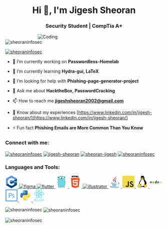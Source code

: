 <h1 align="center">Hi 👋, I'm Jigesh Sheoran</h1>
<h3 align="center">Security Student | CompTia A+</h3>
<img align="right" alt="Coding" width="400" src="https://cdn.dribbble.com/users/2151912/screenshots/11427204/hacker2.gif">

<p align="left"> <img src="https://komarev.com/ghpvc/?username=sheoraninfosec&label=Profile%20views&color=0e75b6&style=flat" alt="sheoraninfosec" /> </p>

<p align="left"> <a href="https://twitter.com/sheoraninfosec" target="blank"><img src="https://img.shields.io/twitter/follow/sheoraninfosec?logo=twitter&style=for-the-badge" alt="sheoraninfosec" /></a> </p>

- 🔭 I’m currently working on **Passwordless-Homelab**

- 🌱 I’m currently learning **Hydra-gui, LaTeX**

- 🤝 I’m looking for help with **Phishing-page-generator-project**

- 💬 Ask me about **HacktheBox, PasswordCracking**

- 📫 How to reach me **jigeshsheoran2002@gmail.com**

- 📄 Know about my experiences [https://www.linkedin.com/in/jigesh-sheoran/](https://www.linkedin.com/in/jigesh-sheoran/)

- ⚡ Fun fact **Phishing Emails are More Common Than You Know**

<h3 align="left">Connect with me:</h3>
<p align="left">
<a href="https://twitter.com/sheoraninfosec" target="blank"><img align="center" src="https://raw.githubusercontent.com/rahuldkjain/github-profile-readme-generator/master/src/images/icons/Social/twitter.svg" alt="sheoraninfosec" height="30" width="40" /></a>
<a href="https://linkedin.com/in/jigesh-sheoran" target="blank"><img align="center" src="https://raw.githubusercontent.com/rahuldkjain/github-profile-readme-generator/master/src/images/icons/Social/linked-in-alt.svg" alt="jigesh-sheoran" height="30" width="40" /></a>
<a href="https://stackoverflow.com/users/sheoran-jigesh" target="blank"><img align="center" src="https://raw.githubusercontent.com/rahuldkjain/github-profile-readme-generator/master/src/images/icons/Social/stack-overflow.svg" alt="sheoran-jigesh" height="30" width="40" /></a>
<a href="https://www.hackerrank.com/sheoraninfosec" target="blank"><img align="center" src="https://raw.githubusercontent.com/rahuldkjain/github-profile-readme-generator/master/src/images/icons/Social/hackerrank.svg" alt="sheoraninfosec" height="30" width="40" /></a>
</p>

<h3 align="left">Languages and Tools:</h3>
<p align="left"> <a href="https://www.w3schools.com/cpp/" target="_blank" rel="noreferrer"> <img src="https://raw.githubusercontent.com/devicons/devicon/master/icons/cplusplus/cplusplus-original.svg" alt="cplusplus" width="40" height="40"/> </a> <a href="https://www.figma.com/" target="_blank" rel="noreferrer"> <img src="https://www.vectorlogo.zone/logos/figma/figma-icon.svg" alt="figma" width="40" height="40"/> </a> <a href="https://flutter.dev" target="_blank" rel="noreferrer"> <img src="https://www.vectorlogo.zone/logos/flutterio/flutterio-icon.svg" alt="flutter" width="40" height="40"/> </a> <a href="https://golang.org" target="_blank" rel="noreferrer"> <img src="https://raw.githubusercontent.com/devicons/devicon/master/icons/go/go-original.svg" alt="go" width="40" height="40"/> </a> <a href="https://www.w3.org/html/" target="_blank" rel="noreferrer"> <img src="https://raw.githubusercontent.com/devicons/devicon/master/icons/html5/html5-original-wordmark.svg" alt="html5" width="40" height="40"/> </a> <a href="https://www.adobe.com/in/products/illustrator.html" target="_blank" rel="noreferrer"> <img src="https://www.vectorlogo.zone/logos/adobe_illustrator/adobe_illustrator-icon.svg" alt="illustrator" width="40" height="40"/> </a> <a href="https://www.java.com" target="_blank" rel="noreferrer"> <img src="https://raw.githubusercontent.com/devicons/devicon/master/icons/java/java-original.svg" alt="java" width="40" height="40"/> </a> <a href="https://developer.mozilla.org/en-US/docs/Web/JavaScript" target="_blank" rel="noreferrer"> <img src="https://raw.githubusercontent.com/devicons/devicon/master/icons/javascript/javascript-original.svg" alt="javascript" width="40" height="40"/> </a> <a href="https://www.linux.org/" target="_blank" rel="noreferrer"> <img src="https://raw.githubusercontent.com/devicons/devicon/master/icons/linux/linux-original.svg" alt="linux" width="40" height="40"/> </a> <a href="https://nodejs.org" target="_blank" rel="noreferrer"> <img src="https://raw.githubusercontent.com/devicons/devicon/master/icons/nodejs/nodejs-original-wordmark.svg" alt="nodejs" width="40" height="40"/> </a> <a href="https://www.photoshop.com/en" target="_blank" rel="noreferrer"> <img src="https://raw.githubusercontent.com/devicons/devicon/master/icons/photoshop/photoshop-line.svg" alt="photoshop" width="40" height="40"/> </a> <a href="https://www.python.org" target="_blank" rel="noreferrer"> <img src="https://raw.githubusercontent.com/devicons/devicon/master/icons/python/python-original.svg" alt="python" width="40" height="40"/> </a> <a href="https://reactjs.org/" target="_blank" rel="noreferrer"> <img src="https://raw.githubusercontent.com/devicons/devicon/master/icons/react/react-original-wordmark.svg" alt="react" width="40" height="40"/> </a> </p>

<p><img align="left" src="https://github-readme-stats.vercel.app/api/top-langs?username=sheoraninfosec&show_icons=true&locale=en&layout=compact" alt="sheoraninfosec" /></p>

<p>&nbsp;<img align="center" src="https://github-readme-stats.vercel.app/api?username=sheoraninfosec&show_icons=true&locale=en" alt="sheoraninfosec" /></p>

<p><img align="center" src="https://github-readme-streak-stats.herokuapp.com/?user=sheoraninfosec&" alt="sheoraninfosec" /></p>
